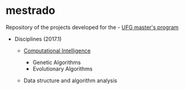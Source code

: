 # mestrado
Repository of the projects developed for the - [UFG master's program](http://www.inf.ufg.br/mestrado/)

* Disciplines (2017.1)
  * [Computational Intelligence](https://airtonbjunior.github.io/mestrado/Computational%20Intelligence/)
    * Genetic Algorithms
    * Evolutionary Algorithms
 
  * Data structure and algorithm analysis
